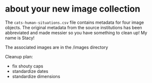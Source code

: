 # about your new image collection

The `cats-human-situations.csv` file contains metadata for four  image objects.
The original metadata from the source institutions has been abbreviated and made
messier so you have something to clean up! My name is Stacy!

The associated images are in the /images directory

Cleanup plan:
- fix shouty caps
- standardize dates
- standardize dimensions
